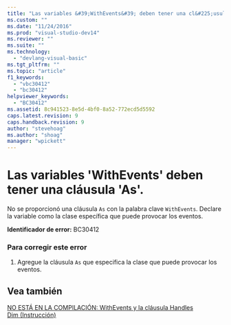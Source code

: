```yaml
---
title: "Las variables &#39;WithEvents&#39; deben tener una cl&#225;usula &#39;As&#39;. | Microsoft Docs"
ms.custom: ""
ms.date: "11/24/2016"
ms.prod: "visual-studio-dev14"
ms.reviewer: ""
ms.suite: ""
ms.technology: 
  - "devlang-visual-basic"
ms.tgt_pltfrm: ""
ms.topic: "article"
f1_keywords: 
  - "vbc30412"
  - "bc30412"
helpviewer_keywords: 
  - "BC30412"
ms.assetid: 8c941523-8e5d-4bf0-8a52-772ecd5d5592
caps.latest.revision: 9
caps.handback.revision: 9
author: "stevehoag"
ms.author: "shoag"
manager: "wpickett"
---
```

# Las variables &#39;WithEvents&#39; deben tener una cl&#225;usula &#39;As&#39;.
No se proporcionó una cláusula `As` con la palabra clave `WithEvents`. Declare la variable como la clase específica que puede provocar los eventos.  
  
 **Identificador de error:** BC30412  
  
### Para corregir este error  
  
1.  Agregue la cláusula `As` que especifica la clase que puede provocar los eventos.  
  
## Vea también  
 [NO ESTÁ EN LA COMPILACIÓN: WithEvents y la cláusula Handles](http://msdn.microsoft.com/es-es/072b9cf6-6298-46f1-849e-4edc1631564c)   
 [Dim \(Instrucción\)](../Topic/Dim%20Statement%20\(Visual%20Basic\).md)
